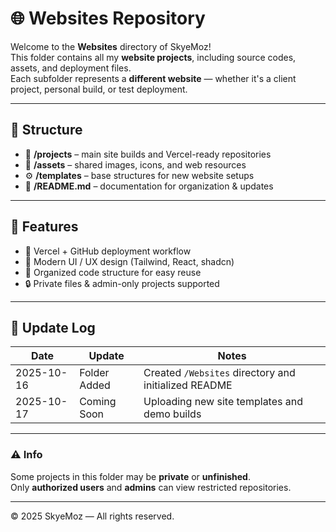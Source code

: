 # 🌐 Websites Repository

Welcome to the **Websites** directory of SkyeMoz!  
This folder contains all my **website projects**, including source codes, assets, and deployment files.  
Each subfolder represents a **different website** — whether it's a client project, personal build, or test deployment.

---

## 🧱 Structure
- 📁 **/projects** – main site builds and Vercel-ready repositories  
- 🧩 **/assets** – shared images, icons, and web resources  
- ⚙️ **/templates** – base structures for new website setups  
- 📜 **/README.md** – documentation for organization & updates  

---

## 🚀 Features
- 💨 Vercel + GitHub deployment workflow  
- 🎨 Modern UI / UX design (Tailwind, React, shadcn)  
- 🧠 Organized code structure for easy reuse  
- 🔒 Private files & admin-only projects supported  

---

## 📅 Update Log
| Date | Update | Notes |
|------|---------|-------|
| 2025-10-16 | Folder Added | Created `/Websites` directory and initialized README |
| 2025-10-17 | Coming Soon | Uploading new site templates and demo builds |

---

### ⚠️ Info
Some projects in this folder may be **private** or **unfinished**.  
Only **authorized users** and **admins** can view restricted repositories.

---

© 2025 SkyeMoz — All rights reserved.
